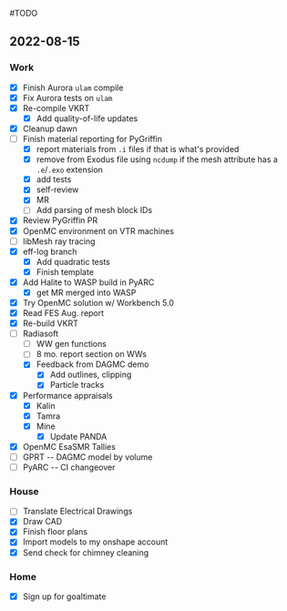 #TODO

## 2022-08-15

### Work
  - [x] Finish Aurora `ulam`  compile
  - [x] Fix Aurora tests on `ulam`
  - [x] Re-compile VKRT
	  - [x] Add quality-of-life updates
  - [x] Cleanup dawn
  - [ ] Finish material reporting for PyGriffin
	  - [x] report materials from `.i` files if that is what's provided
	  - [x] remove from Exodus file using `ncdump` if the mesh attribute has a `.e`/`.exo` extension
	  - [x] add tests
	  - [x] self-review
	  - [x] MR
	  - [ ] Add parsing of mesh block IDs
  - [x] Review PyGriffin PR
- [x] OpenMC environment on VTR machines
- [ ] libMesh ray tracing
- [x] eff-log branch
	- [x] Add quadratic tests
	- [x] Finish template
- [x] Add Halite to WASP build in PyARC
	- [x] get MR merged into WASP
- [x] Try OpenMC solution w/ Workbench 5.0
- [x] Read FES Aug. report
- [x] Re-build VKRT
- [ ] Radiasoft
	- [ ] WW gen functions
	- [ ] 8 mo. report section on WWs
	- [x] Feedback from DAGMC demo
		- [x] Add outlines, clipping
		- [x] Particle tracks
- [x] Performance appraisals
	- [x] Kalin 
	- [x] Tamra
	- [x] Mine
		- [x] Update PANDA
- [x] OpenMC EsaSMR Tallies
- [ ] GPRT -- DAGMC model by volume
- [ ] PyARC -- CI changeover

### House
  - [ ] Translate Electrical Drawings
  - [x] Draw CAD
  - [x] Finish floor plans
  - [x] Import models to my onshape account
  - [x] Send check for chimney cleaning

### Home
  - [x] Sign up for goaltimate
